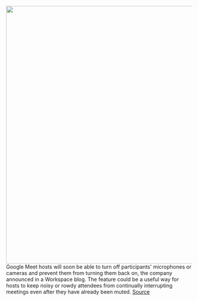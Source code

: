 <img src='https://cdn.vox-cdn.com/thumbor/m5Dre2GP051hYH1FRL18yqX5-TI=/0x0:2040x1360/1200x800/filters:focal(857x517:1183x843)/cdn.vox-cdn.com/uploads/chorus_image/image/70032666/acastro_180427_1777_0003.0.jpg' width='700px' /><br/>
Google Meet hosts will soon be able to turn off participants' microphones or cameras and prevent them from turning them back on, the company announced in a Workspace blog. The feature could be a useful way for hosts to keep noisy or rowdy attendees from continually interrupting meetings even after they have already been muted.
<a href='https://www.theverge.com/2021/10/22/22740753/google-meet-lock-microphone-camera-mute-lock-all'> Source <a/>